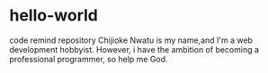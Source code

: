 # hello-world
code remind repository
Chijioke Nwatu is my name,and I'm a web development hobbyist. However, i have the ambition of becoming a professional programmer, so help me God.
